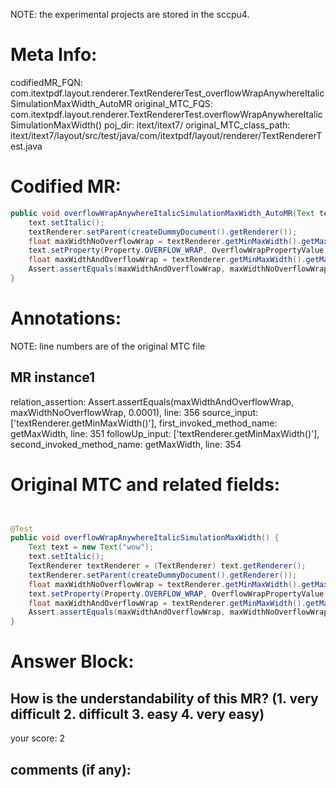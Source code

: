 NOTE: the experimental projects are stored in the sccpu4.

# Meta Info:
codifiedMR_FQN:
com.itextpdf.layout.renderer.TextRendererTest_overflowWrapAnywhereItalicSimulationMaxWidth_AutoMR
original_MTC_FQS:
com.itextpdf.layout.renderer.TextRendererTest.overflowWrapAnywhereItalicSimulationMaxWidth()
poj_dir:
itext/itext7/
original_MTC_class_path:
itext/itext7/layout/src/test/java/com/itextpdf/layout/renderer/TextRendererTest.java

# Codified MR:
```java
public void overflowWrapAnywhereItalicSimulationMaxWidth_AutoMR(Text text, TextRenderer textRenderer) {
    text.setItalic();
    textRenderer.setParent(createDummyDocument().getRenderer());
    float maxWidthNoOverflowWrap = textRenderer.getMinMaxWidth().getMaxWidth();
    text.setProperty(Property.OVERFLOW_WRAP, OverflowWrapPropertyValue.ANYWHERE);
    float maxWidthAndOverflowWrap = textRenderer.getMinMaxWidth().getMaxWidth();
    Assert.assertEquals(maxWidthAndOverflowWrap, maxWidthNoOverflowWrap, 0.0001);
}
```

# Annotations:
NOTE: line numbers are of the original MTC file
## MR instance1
relation_assertion: Assert.assertEquals(maxWidthAndOverflowWrap, maxWidthNoOverflowWrap, 0.0001), line: 356 
source_input: ['textRenderer.getMinMaxWidth()'], first_invoked_method_name: getMaxWidth, line: 351 
followUp_input: ['textRenderer.getMinMaxWidth()'], second_invoked_method_name: getMaxWidth, line: 354 


# Original MTC and related fields:
```java


@Test
public void overflowWrapAnywhereItalicSimulationMaxWidth() {
    Text text = new Text("wow");
    text.setItalic();
    TextRenderer textRenderer = (TextRenderer) text.getRenderer();
    textRenderer.setParent(createDummyDocument().getRenderer());
    float maxWidthNoOverflowWrap = textRenderer.getMinMaxWidth().getMaxWidth();
    text.setProperty(Property.OVERFLOW_WRAP, OverflowWrapPropertyValue.ANYWHERE);
    float maxWidthAndOverflowWrap = textRenderer.getMinMaxWidth().getMaxWidth();
    Assert.assertEquals(maxWidthAndOverflowWrap, maxWidthNoOverflowWrap, 0.0001);
}

```


# Answer Block: 
## How is the understandability of this MR? (1. very difficult 2. difficult 3. easy 4. very easy)
your score: 2
 
## comments (if any): 
```txt

```